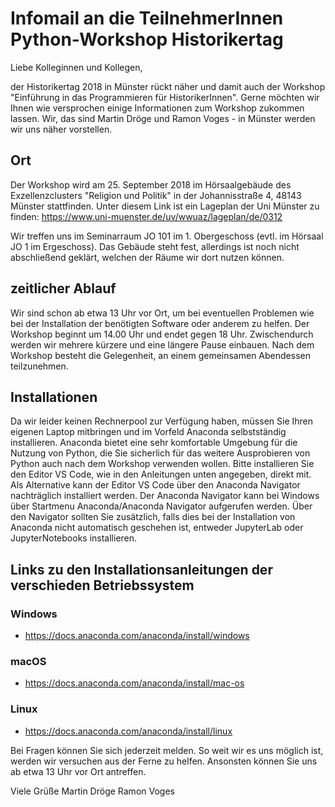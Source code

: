 # Infomail an die TeilnehmerInnen Python-Workshop Historikertag

Liebe Kolleginnen und Kollegen,

der Historikertag 2018 in Münster rückt näher und damit auch der Workshop "Einführung in das Programmieren für HistorikerInnen". Gerne möchten wir Ihnen wie versprochen einige Informationen zum Workshop zukommen lassen. Wir, das sind Martin Dröge und Ramon Voges - in Münster werden wir uns näher vorstellen.

## Ort

Der Workshop wird am 25. September 2018 im Hörsaalgebäude des Exzellenzclusters "Religion und Politik" in der Johannisstraße 4, 48143 Münster stattfinden. Unter diesem Link ist ein Lageplan der Uni Münster zu finden: https://www.uni-muenster.de/uv/wwuaz/lageplan/de/0312

Wir treffen uns im Seminarraum JO 101 im 1. Obergeschoss (evtl. im Hörsaal JO 1 im Ergeschoss). Das Gebäude steht fest, allerdings ist noch nicht abschließend geklärt, welchen der Räume wir dort nutzen können.

## zeitlicher Ablauf

Wir sind schon ab etwa 13 Uhr vor Ort, um bei eventuellen Problemen wie bei der Installation der benötigten Software oder anderem zu helfen.
Der Workshop beginnt um 14.00 Uhr und endet gegen 18 Uhr. Zwischendurch werden wir mehrere kürzere und eine längere Pause einbauen.
Nach dem Workshop besteht die Gelegenheit, an einem gemeinsamen Abendessen teilzunehmen.

## Installationen

Da wir leider keinen Rechnerpool zur Verfügung haben, müssen Sie Ihren eigenen Laptop mitbringen und im Vorfeld Anaconda selbstständig installieren. Anaconda bietet eine sehr komfortable Umgebung für die Nutzung von Python, die Sie sicherlich für das weitere Ausprobieren von Python auch nach dem Workshop verwenden wollen. Bitte  installieren Sie den Editor VS Code, wie in den Anleitungen unten angegeben, direkt mit. Als Alternative kann der Editor VS Code über den Anaconda Navigator nachträglich installiert werden. Der Anaconda Navigator kann bei Windows über Startmenu Anaconda/Anaconda Navigator aufgerufen werden. Über den Navigator sollten Sie zusätzlich, falls dies bei der Installation von Anaconda nicht automatisch geschehen ist, entweder JupyterLab oder JupyterNotebooks installieren.

## Links zu den Installationsanleitungen der verschieden Betriebssystem

### Windows

* https://docs.anaconda.com/anaconda/install/windows

### macOS

* https://docs.anaconda.com/anaconda/install/mac-os

### Linux

* https://docs.anaconda.com/anaconda/install/linux

Bei Fragen können Sie sich jederzeit melden. So weit wir es uns möglich ist, werden wir versuchen aus der Ferne zu helfen. Ansonsten können Sie uns ab etwa 13 Uhr vor Ort antreffen.

Viele Grüße
Martin Dröge
Ramon Voges